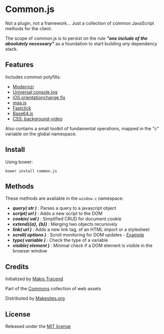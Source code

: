 # Common.js

Not a plugin, not a framework... Just a collection of common JavaScript methods for the client.

The scope of common.js is to persist on the rule ***"one include of the absolutely necessary"*** as a foundation to start building _any_ dependency stack.


## Features

Includes common polyfills:

* [Modernizr](https://github.com/Modernizr/Modernizr)
* [Universal console.log](https://github.com/h5bp/html5-boilerplate/blob/master/js/plugins.js)
* [iOS orientationchange fix](https://github.com/scottjehl/iOS-Orientationchange-Fix)
* [mqa.js](https://github.com/peol/mqa.js)
* [Fastclick](https://github.com/ftlabs/fastclick)
* [Base64.js](https://github.com/davidchambers/Base64.js)
* [CSS: background-video](https://github.com/makesites/css-background-video)

Also contains a small toolkit of fundamental operations, mapped in the "c" variable on the global namespace.


## Install

Using bower:
```
bower install common.js
```

## Methods

These methods are available in the ```window.c``` namespace:

* ***query( str )*** : Parses a query to a javascript object
* ***script( url )*** : Adds a new script to the DOM
* ***cookie( val )*** : Simplified CRUD for document.cookie
* ***extend({a}, {b})*** : Merging two objects recursively
* ***link( url )*** : Adds a new link tag, of an HTML import or a stylesheet
* ***scroll( options )*** : Scroll monitoring for DOM updates - [Example](http://rawgithub.com/commons/common.js/master/examples/scroll.html)
* ***type( variable )*** : Check the type of a variable
* ***visible( element )*** : Minimal check if a DOM element is visible in the browser window


## Credits

Initialized by [Makis Tracend](http://tracend.me)

Part of the [Commons](http://github.com/commons) collection of web assets

Distributed by [Makesites.org](http://makesites.org)


## License

Released under the [MIT license](http://makesites.org/licenses/MIT)
